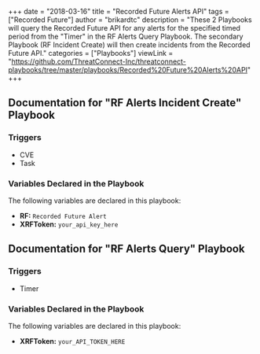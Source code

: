 +++
date = "2018-03-16"
title = "Recorded Future Alerts API"
tags = ["Recorded Future"]
author = "brikardtc"
description = "These 2 Playbooks will query the Recorded Future API for any alerts for the specified timed period from the \"Timer\" in the RF Alerts Query Playbook. The secondary Playbook (RF Incident Create) will then create incidents from the Recorded Future API."
categories = ["Playbooks"]
viewLink = "https://github.com/ThreatConnect-Inc/threatconnect-playbooks/tree/master/playbooks/Recorded%20Future%20Alerts%20API"
+++

## Documentation for "RF Alerts Incident Create" Playbook

### Triggers

- CVE
- Task

### Variables Declared in the Playbook

The following variables are declared in this playbook:

- **RF:** `Recorded Future Alert`
- **XRFToken:** `your_api_key_here`

## Documentation for "RF Alerts Query" Playbook

### Triggers

- Timer

### Variables Declared in the Playbook

The following variables are declared in this playbook:

- **XRFToken:** `your_API_TOKEN_HERE`
